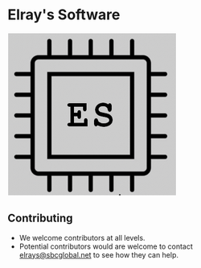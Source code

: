 # Elray's Software
![logo](images/ElraysSoftware-Logo.png)

## Contributing
- We welcome contributors at all levels.
- Potential contributors would are welcome to contact elrays@sbcglobal.net to see how they can help.

